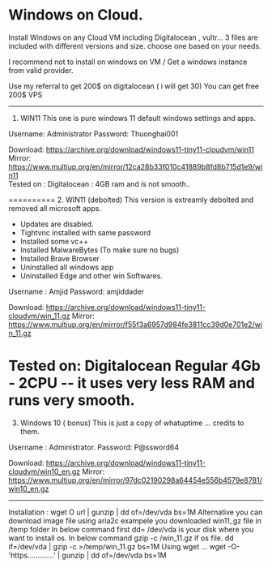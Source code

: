 # Windows on Cloud.

Install Windows on any Cloud VM including Digitalocean , vultr...
3 files are included with different versions and size. choose one based on your needs.

I recommend not to install on windows on VM /
Get a windows instance from valid provider.

Use my referral to get 200$ on digitalocean ( i will get 30)
You can get free 200$ VPS


---------------------------------------------------------------
1. WIN11
This one is pure windows 11 default windows settings and apps.

Username: Administrator
Password: Thuonghai001

Download: https://archive.org/download/windows11-tiny11-cloudvm/win11
Mirror: https://www.multiup.org/en/mirror/12ca28b33f010c41889b8fd8b715d1e9/win11	
Tested on : Digitalocean : 4GB ram and is not smooth.. 

==========
2.  WIN11 (debolted) 
This version is extreamly debolted and removed all microsoft apps.
- Updates are disabled.
- Tightvnc installed with same password 
- Installed some vc++
- Installed MalwareBytes (To make sure no bugs)
- Installed Brave Browser
- Uninstalled all windows app 
- Uninstalled Edge and other win Softwares.

Username : Amjid 
Password: amjiddader 

Download: https://archive.org/download/windows11-tiny11-cloudvm/win_11.gz
Mirror: https://www.multiup.org/en/mirror/f55f3a6957d984fe3811cc39d0e701e2/win_11.gz

Tested on: Digitalocean Regular 4Gb - 2CPU -- it uses very less RAM and runs very smooth.
==========
3. Windows 10 ( bonus)
This is just a copy of whatuptime ... credits to them.

Username : Administrator.
Password: P@ssword64 

Download: https://archive.org/download/windows11-tiny11-cloudvm/win10_en.gz
Mirror: https://www.multiup.org/en/mirror/97dc02190298a64454e556b4579e8781/win10_en.gz


------------------------
Installation :
wget O url | gunzip | dd of=/dev/vda bs=1M
Alternative you can download image file using aria2c exampele you downloaded win11_gz file in /temp folder 
In below command first dd= /dev/vda is your disk where you want to install os.
In below command gzip -c /win_11.gz if os file.
dd if=/dev/vda | gzip -c >/temp/win_11.gz bs=1M
Using wget ...
wget -O- 'https.............' | gunzip | dd of=/dev/vda bs=1M
